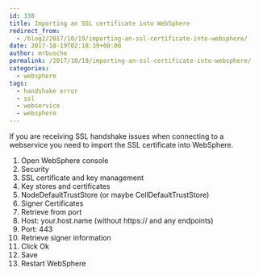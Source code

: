 ```yaml
---
id: 338
title: Importing an SSL certificate into WebSphere
redirect_from:
  - /blog2/2017/10/19/importing-an-ssl-certificate-into-websphere/
date: 2017-10-19T02:18:39+00:00
author: mrbusche
permalink: /2017/10/19/importing-an-ssl-certificate-into-websphere/
categories:
  - websphere
tags:
  - handshake error
  - ssl
  - webservice
  - websphere
---
```


If you are receiving SSL handshake issues when connecting to a webservice you need to import the SSL certificate into WebSphere.

1. Open WebSphere console
2. Security
3. SSL certificate and key management
4. Key stores and certificates
5. NodeDefaultTrustStore (or maybe CellDefaultTrustStore)
6. Signer Certificates
7. Retrieve from port
8. Host: your.host.name (without https:// and any endpoints)
9. Port: 443
10. Retrieve signer information
11. Click Ok
12. Save
13. Restart WebSphere
